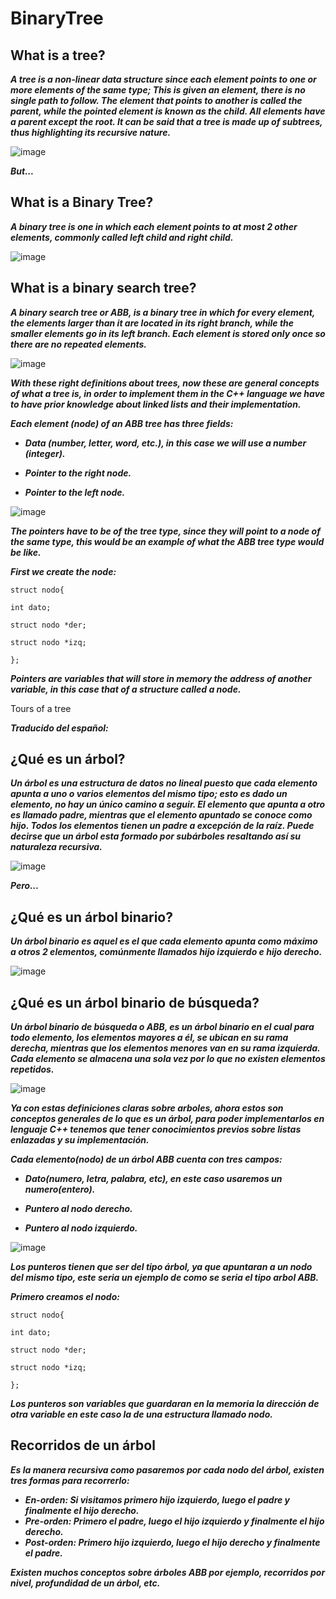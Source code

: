 # BinaryTree

## What is a tree?

**_A tree is a non-linear data structure since each element points to one or more elements of the same type; This is given an element, there is no single path to follow. The element that points to another is called the parent, while the pointed element is known as the child. All elements have a parent except the root. It can be said that a tree is made up of subtrees, thus highlighting its recursive nature._**

![image](https://github.com/MARSFOREVER472/BinaryTree/assets/69094327/d773eb2a-7552-46de-ac2f-db4ee0c7c007)

**_But..._**

## What is a Binary Tree?

**_A binary tree is one in which each element points to at most 2 other elements, commonly called left child and right child._**

![image](https://github.com/MARSFOREVER472/BinaryTree/assets/69094327/23546c2c-2dbe-450f-adad-bce138380131)

## What is a binary search tree?

**_A binary search tree or ABB, is a binary tree in which for every element, the elements larger than it are located in its right branch, while the smaller elements go in its left branch. Each element is stored only once so there are no repeated elements._**

![image](https://github.com/MARSFOREVER472/BinaryTree/assets/69094327/8455f336-0c37-4f81-b05e-a3a3a0dbc5a0)

**_With these right definitions about trees, now these are general concepts of what a tree is, in order to implement them in the C++ language we have to have prior knowledge about linked lists and their implementation._**

**_Each element (node) of an ABB tree has three fields:_**

- **_Data (number, letter, word, etc.), in this case we will use a number (integer)._**

- **_Pointer to the right node._**

- **_Pointer to the left node._**

![image](https://github.com/MARSFOREVER472/BinaryTree/assets/69094327/4b480752-5f1c-4004-8084-895653c94047)

**_The pointers have to be of the tree type, since they will point to a node of the same type, this would be an example of what the ABB tree type would be like._**

**_First we create the node:_**
```
struct nodo{

int dato;

struct nodo *der;

struct nodo *izq;

};
```

**_Pointers are variables that will store in memory the address of another variable, in this case that of a structure called a node._**

Tours of a tree

**_Traducido del español:_**

## ¿Qué es un árbol?

**_Un árbol es una estructura de datos no lineal puesto que cada elemento apunta a uno o varios elementos del mismo tipo; esto es dado un elemento, no hay un único camino a seguir. El elemento que apunta a otro es llamado padre, mientras que el elemento apuntado se conoce como hijo. Todos los elementos tienen un padre a excepción de la raíz. Puede decirse que un árbol esta formado por subárboles resaltando así su naturaleza recursiva._**

![image](https://github.com/MARSFOREVER472/BinaryTree/assets/69094327/d773eb2a-7552-46de-ac2f-db4ee0c7c007)

**_Pero..._**

## ¿Qué es un árbol binario?

**_Un árbol binario es aquel es el que cada elemento apunta como máximo a otros 2 elementos, comúnmente llamados hijo izquierdo e hijo derecho._**

![image](https://github.com/MARSFOREVER472/BinaryTree/assets/69094327/23546c2c-2dbe-450f-adad-bce138380131)

## ¿Qué es un árbol binario de búsqueda?

**_Un árbol binario de búsqueda o ABB, es un árbol binario en el cual para todo elemento, los elementos mayores a él, se ubican en su rama derecha, mientras que los elementos menores van en su rama izquierda. Cada elemento se almacena una sola vez por lo que no existen elementos repetidos._**

![image](https://github.com/MARSFOREVER472/BinaryTree/assets/69094327/8455f336-0c37-4f81-b05e-a3a3a0dbc5a0)

**_Ya con estas definiciones claras sobre arboles, ahora estos son conceptos generales de lo que es un árbol, para poder implementarlos en lenguaje C++ tenemos que tener conocimientos previos sobre listas enlazadas y su implementación._**

**_Cada elemento(nodo) de un árbol ABB cuenta con tres campos:_**

- **_Dato(numero, letra, palabra, etc), en este caso usaremos un numero(entero)._**
  
- **_Puntero al nodo derecho._**
 
- **_Puntero al nodo izquierdo._**

![image](https://github.com/MARSFOREVER472/BinaryTree/assets/69094327/6622f6bc-7213-489c-91c4-02e309179d6a)

**_Los punteros tienen que ser del tipo árbol, ya que apuntaran a un nodo del mismo tipo, este seria un ejemplo de como se seria el tipo arbol ABB._**

**_Primero creamos el nodo:_**

   ```
   struct nodo{
   
   int dato;
   
   struct nodo *der;
   
   struct nodo *izq;
   
};
```
**_Los punteros son variables que guardaran en la memoria la dirección de otra variable en este caso la de una estructura llamado nodo._**

## Recorridos de un árbol

**_Es la manera recursiva como pasaremos por cada nodo del árbol, existen tres formas para recorrerlo:_**

- **_En-orden: Si visitamos primero hijo izquierdo, luego el padre y finalmente el hijo derecho._**
- **_Pre-orden: Primero el padre, luego el hijo izquierdo y finalmente el hijo derecho._**
- **_Post-orden: Primero hijo izquierdo, luego el hijo derecho y finalmente el padre._**

**_Existen muchos conceptos sobre árboles ABB por ejemplo, recorridos por nivel, profundidad de un árbol, etc._**
